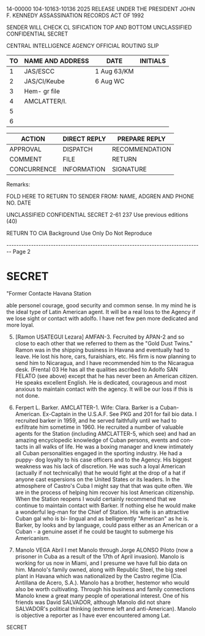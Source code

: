14-00000
104-10163-10136
2025 RELEASE UNDER THE PRESIDENT JOHN F. KENNEDY ASSASSINATION RECORDS ACT OF 1992

SENDER WILL CHECK CL SIFICATION TOP AND BOTTOM
UNCLASSIFIED CONFIDENTIAL SECRET

CENTRAL INTELLIGENCE AGENCY
OFFICIAL ROUTING SLIP

| TO  | NAME AND ADDRESS | DATE        | INITIALS |
| --- | ---------------- | ----------- | -------- |
| 1   | JAS/ESCC         | 1 Aug 63/KM |          |
| 2   | JAS/CI/Keube     | 6 Aug WC    |          |
| 3   | Hem- gr file     |             |          |
| 4   | AMCLATTER/I.     |             |          |
| 5   |                  |             |          |
| 6   |                  |             |          |

| ACTION      | DIRECT REPLY | PREPARE REPLY  |
| ----------- | ------------ | -------------- |
| APPROVAL    | DISPATCH     | RECOMMENDATION |
| COMMENT     | FILE         | RETURN         |
| CONCURRENCE | INFORMATION  | SIGNATURE      |

Remarks:

FOLD HERE TO RETURN TO SENDER
FROM: NAME, ADGREN AND PHONE NO. DATE

UNCLASSIFIED CONFIDENTIAL SECRET
2-61 237 Use previous editions (40)

RETURN TO CIA
Background Use Only
Do Not Reproduce


-------------------------------------------------------------------------------- Page 2

# SECRET

"Former Contacte Havana Station

able personel courage, good security and common sense. In my mind he
is the ideal type of Latin American agent. It will be a real loss to
the Agency if we lose sight or contact with adolfo. I have net few pen
more dedicated and more loyal.

5. [Ramon USATEGUI Lezara] AMFAN-3. Fecruited by APAN-2 and so
   close to each other that we referred to them as the "Gold Dust Twins."
   Ramon was in the shipping business in Havana and eventually had to
   leave. He lost his hore, cars, furaishiars, etc. His firm is now
   planning to send him to Nicaragua, and I have recommended him to the
   Nicaragua desk. (Frenta) 03 He has all the qualities ascribed to
   Adolfo SAN FELATO (see above) except that he has never been an American
   citizen. He speaks excellent English. He is dedicated, courageous and
   most anxious to maintain contact with the agency. It will be our loss
   if this is not done.

6. Ferpert L. Barker. AMCLATTER-1. Wife: Clara. Barker is a
   Cuban-American. Ex-Captain in the U.S.A.F. See PKG and 201 for fail
   bio data. I recruited barker in 1959, and he served faithfully until
   we had to exfiltrate him sometime in 1960. He recruited a number of
   valuable agents for the Station (including AMCLATTER-5, which see) and
   had an amazing encyclopedic knowledge of Cuban persons, events and con-
   tacts in all walks of life. He was a boxing manager and knew intimately
   all Cuban personalities engaged in the sporting industry. He had a puppy-
   dog loyalty to his case officers and to the Agency. His biggest weakness
   was his lack of discretion. He was such a loyal American (actually if
   not technically) that he would fight at the drop of a hat if anyone cast
   espersions on the United States or its leaders. In the atmosphere of
   Castro's Cuba I might say that that was quite often. We are in the
   process of helping him recover his lost American citizenship. When the
   Station reopens I would certainly recommend that we continue to maintain
   contact with Barker. If nothing else he would make a wonderful leg-man
   for the Chief of Station. His wife is an attractive Cuban gal who is bi-
   lingual and as belligerently "American" as he is. Barker, by looks and
   by language, could pass either as an American or a Cuban - a genuine
   asset if he could be taught to submerge his Americanism.

7. Manolo VEGA Abril I met Manolo through Jorge ALONSO Piloto
   (now a prisoner in Cuba as a result of the 17th of April invasion).
   Manolo is working for us now in Miami, and I presume we have full bio
   data on him. Manolo's family owned, along with Republic Steel, the big
   steel plant in Havana which was nationalized by the Castro regime (Cia.
   Antillana de Acero, S.A.). Manolo has a brother, hestemor who would
   also be worth cultivating. Through his business and family connections
   Manolo knew a great many people of operational interest. One of his
   friends was David SALVADOR, although Manolo did not share SALVADOR's
   political thinking (extreme left and anti-American). Manolo is
   objective a reporter as I have ever encountered among Lat.

SECRET
